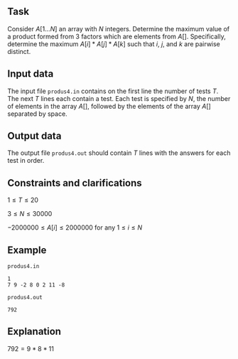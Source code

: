 ## Task

Consider $A[1 \dots N]$ an array with $N$ integers. Determine the maximum value of a product formed from 3 factors which are elements from $A[]$. Specifically, determine the maximum $A[i] * A[j] * A[k]$ such that $i$, $j$, and $k$ are pairwise distinct.

## Input data

The input file `produs4.in` contains on the first line the number of tests $T$. The next $T$ lines each contain a test. Each test is specified by $N$, the number of elements in the array $A[]$, followed by the elements of the array $A[]$ separated by space.

## Output data

The output file `produs4.out` should contain $T$ lines with the answers for each test in order.

## Constraints and clarifications

$1 \leq T \leq 20$

$3 \leq N \leq 30000$

$-2000000 \leq A[i] \leq 2000000$ for any $1 \leq i \leq N$

## Example

`produs4.in`

```
1
7 9 -2 8 0 2 11 -8
```

`produs4.out`

```
792
```

## Explanation

$792 = 9 * 8 * 11$